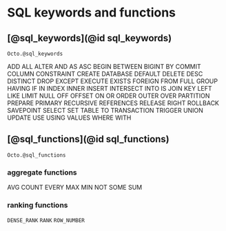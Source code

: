 # SQL keywords and functions

## [@sql_keywords](@id sql_keywords)

```@docs
Octo.@sql_keywords
```

ADD ALL ALTER AND AS ASC BEGIN BETWEEN BIGINT BY COMMIT COLUMN CONSTRAINT CREATE DATABASE DEFAULT DELETE DESC DISTINCT DROP EXCEPT EXECUTE EXISTS FOREIGN FROM FULL GROUP
HAVING IF IN INDEX INNER INSERT INTERSECT INTO IS JOIN KEY LEFT LIKE LIMIT NULL OFF OFFSET ON OR ORDER OUTER OVER
PARTITION PREPARE PRIMARY RECURSIVE REFERENCES RELEASE RIGHT ROLLBACK SAVEPOINT SELECT SET TABLE TO TRANSACTION TRIGGER UNION UPDATE USE USING VALUES WHERE WITH


## [@sql_functions](@id sql_functions)

```@docs
Octo.@sql_functions
```

### aggregate functions

AVG COUNT EVERY MAX MIN NOT SOME SUM

### ranking functions

`DENSE_RANK`  `RANK`  `ROW_NUMBER`
